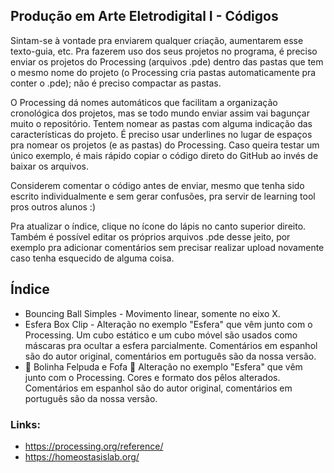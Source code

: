## Produção em Arte Eletrodigital I - Códigos

Sintam-se à vontade pra enviarem qualquer criação, aumentarem esse texto-guia, etc. Pra fazerem uso dos seus projetos no programa, é preciso enviar os projetos do Processing (arquivos .pde) dentro das pastas que tem o mesmo nome do projeto (o Processing cria pastas automaticamente pra conter o .pde); não é preciso compactar as pastas.

O Processing dá nomes automáticos que facilitam a organização cronológica dos projetos, mas se todo mundo enviar assim vai bagunçar muito o repositório. Tentem nomear as pastas com alguma indicação das características do projeto. É preciso usar underlines no lugar de espaços pra nomear os projetos (e as pastas) do Processing. Caso queira testar um único exemplo, é mais rápido copiar o código direto do GitHub ao invés de baixar os arquivos.

Considerem comentar o código antes de enviar, mesmo que tenha sido escrito individualmente e sem gerar confusões, pra servir de learning tool pros outros alunos :)

Pra atualizar o índice, clique no ícone do lápis no canto superior direito. Também é possível editar os próprios arquivos .pde desse jeito, por exemplo pra adicionar comentários sem precisar realizar upload novamente caso tenha esquecido de alguma coisa.

## Índice


* Bouncing Ball Simples - Movimento linear, somente no eixo X. 
* Esfera Box Clip - Alteração no exemplo "Esfera" que vêm junto com o Processing. Um cubo estático e um cubo móvel são usados como máscaras pra ocultar a esfera parcialmente. Comentários em espanhol são do autor original, comentários em português são da nossa versão.
* 🌈 Bolinha Felpuda e Fofa 🌈  Alteração no exemplo "Esfera" que vêm junto com o Processing. Cores e formato dos pêlos alterados. Comentários em espanhol são do autor original, comentários em português são da nossa versão.


### Links:

* https://processing.org/reference/
* https://homeostasislab.org/
